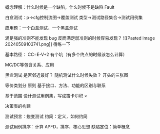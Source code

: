 概念理解：什么时候是一个缺陷，什么时候不是缺陷 Fault

白盒测试：p->cfg控制流图->覆盖测试 类型->测试路径集合->测试用例集

应用题：一个白盒测试，一个黑盒测试

满足强的准则不能发现 bug 反而满足弱准则的时候容易发现？
![[Pasted image 20240509103741.png]]
得练一下

基本路径： CC=E-V+2 有个坑（有多个终点的时候该怎么计算）

MC/DC等包含关系、应用

黑盒测试
是否邻近最好？
随机测试什么时候失效？
开头的三张图


等价类划分
原则
基于接口、方法、功能的区别与联系

基于范围 设计测试用例集，写成笛卡尔积 ×

决策表的构建

测试预言：蜕变测试
约简：定义，如何约简

测试用例排序：计算 APFD，排序，核心思想
缺陷定位：简单概念



